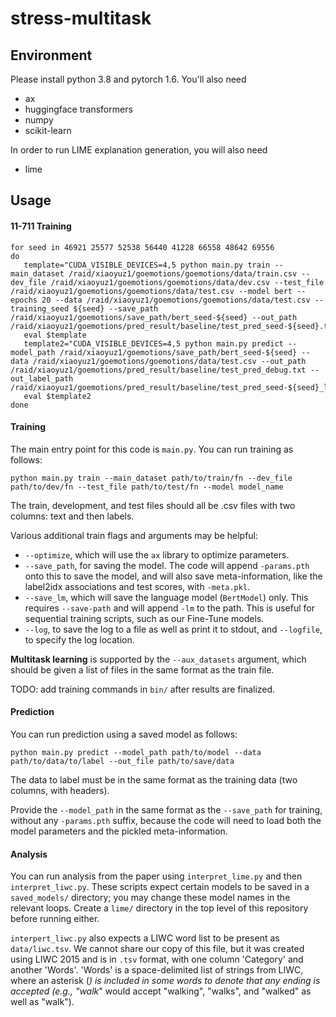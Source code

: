 # stress-multitask

## Environment
Please install python 3.8 and pytorch 1.6. You'll also need 
- ax
- huggingface transformers
- numpy
- scikit-learn

In order to run LIME explanation generation, you will also need
- lime

## Usage

#### 11-711 Training
```
for seed in 46921 25577 52538 56440 41228 66558 48642 69556
do
   template="CUDA_VISIBLE_DEVICES=4,5 python main.py train --main_dataset /raid/xiaoyuz1/goemotions/goemotions/data/train.csv --dev_file /raid/xiaoyuz1/goemotions/goemotions/data/dev.csv --test_file /raid/xiaoyuz1/goemotions/goemotions/data/test.csv --model bert --epochs 20 --data /raid/xiaoyuz1/goemotions/goemotions/data/test.csv --training_seed ${seed} --save_path /raid/xiaoyuz1/goemotions/save_path/bert_seed-${seed} --out_path /raid/xiaoyuz1/goemotions/pred_result/baseline/test_pred_seed-${seed}.txt"
   eval $template
   template2="CUDA_VISIBLE_DEVICES=4,5 python main.py predict --model_path /raid/xiaoyuz1/goemotions/save_path/bert_seed-${seed} --data /raid/xiaoyuz1/goemotions/goemotions/data/test.csv --out_path /raid/xiaoyuz1/goemotions/pred_result/baseline/test_pred_debug.txt --out_label_path /raid/xiaoyuz1/goemotions/pred_result/baseline/test_pred_seed-${seed}_label.pkl"
   eval $template2
done
```

#### Training

The main entry point for this code is `main.py`. You can run training as follows:

```
python main.py train --main_dataset path/to/train/fn --dev_file path/to/dev/fn --test_file path/to/test/fn --model model_name
```

The train, development, and test files should all be .csv files with two columns: text and then labels.

Various additional train flags and arguments may be helpful:
- `--optimize`, which will use the `ax` library to optimize parameters.
- `--save_path`, for saving the model. The code will append `-params.pth` onto this to save the model, and will also 
save meta-information, like the label2idx associations and test scores, with `-meta.pkl`.
- `--save_lm`, which will save the language model (`BertModel`) only. This requires `--save-path` and will append `-lm` 
to the path. This is useful for sequential training scripts, such as our Fine-Tune models.
- `--log`, to save the log to a file as well as print it to stdout, and `--logfile`, to specify the log location.

**Multitask learning** is supported by the `--aux_datasets` argument, which should be given a list of files in the same 
format as the train file.

TODO: add training commands in `bin/` after results are finalized.

#### Prediction

You can run prediction using a saved model as follows:

```
python main.py predict --model_path path/to/model --data path/to/data/to/label --out_file path/to/save/data
```

The data to label must be in the same format as the training data (two columns, with headers).

Provide the `--model_path` in the same format as the `--save_path` for training, without any `-params.pth` suffix, 
because the code will need to load both the model parameters and the pickled meta-information.

#### Analysis

You can run analysis from the paper using `interpret_lime.py` and then `interpret_liwc.py`. These scripts expect certain
models to be saved in a `saved_models/` directory; you may change these model names in the relevant loops. Create a 
`lime/` directory in the top level of this repository before running either.

`interpert_liwc.py` also expects a LIWC word list to be present as `data/liwc.tsv`. We cannot share our copy of this 
file, but it was created using LIWC 2015 and is in `.tsv` format, with one column 'Category' and another 'Words'. 
'Words' is a space-delimited list of strings from LIWC, where an asterisk (*) is included in some words to denote that 
any ending is accepted (e.g., "walk*" would accept "walking", "walks", and "walked" as well as "walk").